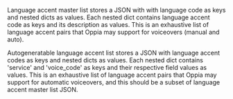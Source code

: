 Language accent master list stores a JSON with with language code as keys and nested dicts as values.
Each nested dict contains language accent code as keys and its description as values.
This is an exhaustive list of language accent pairs that Oppia may support for voiceovers (manual and auto).


Autogeneratable language accent list stores a JSON with language accent codes as keys and nested dicts as values.
Each nested dict contains 'service' and 'voice_code' as keys and their respective field values as values.
This is an exhaustive list of language accent pairs that Oppia may support for automatic voiceovers, and
this should be a subset of language accent master list JSON.